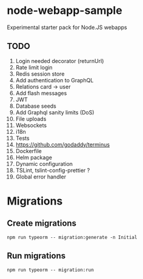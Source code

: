 # node-webapp-sample
Experimental starter pack for Node.JS webapps

## TODO
1. Login needed decorator (returnUrl)
1. Rate limit login
1. Redis session store
1. Add authentication to GraphQL
1. Relations card -> user
1. Add flash messages
1. JWT
1. Database seeds
1. Add Graphql sanity limits (DoS)
1. File uploads
1. Websockets
1. i18n
1. Tests
1. https://github.com/godaddy/terminus
1. Dockerfile
1. Helm package
1. Dynamic configuration
1. TSLint, tslint-config-prettier ?
1. Global error handler

# Migrations
## Create migrations

    npm run typeorm -- migration:generate -n Initial

## Run migrations

    npm run typeorm -- migration:run
